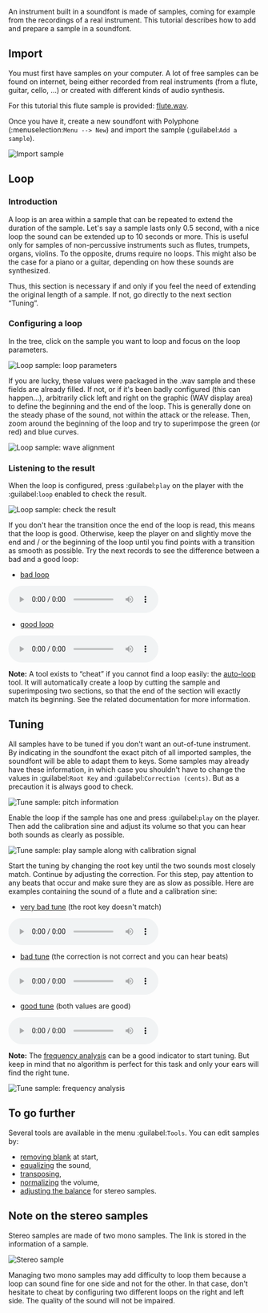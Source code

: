 An instrument built in a soundfont is made of samples, coming for example from the recordings of a real instrument.
This tutorial describes how to add and prepare a sample in a soundfont.


## Import


You must first have samples on your computer.
A lot of free samples can be found on internet, being either recorded from real instruments (from a flute, guitar, cello, …) or created with different kinds of audio synthesis.

For this tutorial this flute sample is provided: <a href="files/flute.wav" download>flute.wav</a>.

Once you have it, create a new soundfont with Polyphone (:menuselection:`Menu --> New`) and import the sample (:guilabel:`Add a sample`).


![Import sample](images/import-sample.png "Import sample")


## Loop


### Introduction


A loop is an area within a sample that can be repeated to extend the duration of the sample.
Let's say a sample lasts only 0.5 second, with a nice loop the sound can be extended up to 10 seconds or more.
This is useful only for samples of non-percussive instruments such as flutes, trumpets, organs, violins.
To the opposite, drums require no loops.
This might also be the case for a piano or a guitar, depending on how these sounds are synthesized.

Thus, this section is necessary if and only if you feel the need of extending the original length of a sample.
If not, go directly to the next section “Tuning”.


### Configuring a loop


In the tree, click on the sample you want to loop and focus on the loop parameters.


![Loop sample: loop parameters](images/loop-sample-1.png "Loop sample: loop parameters")


If you are lucky, these values were packaged in the .wav sample and these fields are already filled.
If not, or if it's been badly configured (this can happen…), arbitrarily click left and right on the graphic (WAV display area) to define the beginning and the end of the loop.
This is generally done on the steady phase of the sound, not within the attack or the release.
Then, zoom around the beginning of the loop and try to superimpose the green (or red) and blue curves.


![Loop sample: wave alignment](images/loop-sample-2.png "Loop sample: wave alignment")


### Listening to the result


When the loop is configured, press :guilabel:`play` on the player with the :guilabel:`loop` enabled to check the result.


![Loop sample: check the result](images/loop-sample-3.png "Loop sample: check the result")


If you don't hear the transition once the end of the loop is read, this means that the loop is good.
Otherwise, keep the player on and slightly move the end and / or the beginning of the loop until you find points with a transition as smooth as possible.
Try the next records to see the difference between a bad and a good loop:

* <a href="files/bad-loop.mp3" download>bad loop</a>

![](files/bad-loop.mp3)

* <a href="files/good-loop.mp3" download>good loop</a>

![](files/good-loop.mp3)


**Note:** A tool exists to “cheat” if you cannot find a loop easily: the [auto-loop](manual/soundfont-editor/tools/sample-tools.md#doc_autoloop) tool.
It will automatically create a loop by cutting the sample and superimposing two sections, so that the end of the section will exactly match its beginning.
See the related documentation for more information.


## Tuning


All samples have to be tuned if you don't want an out-of-tune instrument.
By indicating in the soundfont the exact pitch of all imported samples, the soundfont will be able to adapt them to keys.
Some samples may already have these information, in which case you shouldn't have to change the values in :guilabel:`Root Key` and :guilabel:`Correction (cents)`.
But as a precaution it is always good to check.


![Tune sample: pitch information](images/tune-sample-1.png "Tune sample: pitch information")


Enable the loop if the sample has one and press :guilabel:`play` on the player.
Then add the calibration sine and adjust its volume so that you can hear both sounds as clearly as possible.


![Tune sample: play sample along with calibration signal](images/tune-sample-2.png "Tune sample: play sample along with calibration signal")


Start the tuning by changing the root key until the two sounds most closely match.
Continue by adjusting the correction.
For this step, pay attention to any beats that occur and make sure they are as slow as possible.
Here are examples containing the sound of a flute and a calibration sine:

* <a href="files/very-bad-tune.mp3" download>very bad tune</a> (the root key doesn't match)

![](files/very-bad-tune.mp3)

* <a href="files/bad-tune.mp3" download>bad tune</a> (the correction is not correct and you can hear beats)

![](files/bad-tune.mp3)

* <a href="files/good-tune.mp3" download>good tune</a> (both values are good)

![](files/good-tune.mp3)


**Note:** The [frequency analysis](manual/soundfont-editor/editing-pages/sample-editor.md#doc_fred) can be a good indicator to start tuning. But keep in mind that no algorithm is perfect for this task and only your ears will find the right tune.


![Tune sample: frequency analysis](images/tune-sample-3.png "Tune sample: frequency analysis")


## To go further


Several tools are available in the menu :guilabel:`Tools`.
You can edit samples by:

* [removing blank](manual/soundfont-editor/tools/sample-tools.md#doc_removeblank) at start,
* [equalizing](manual/soundfont-editor/editing-pages/sample-editor#doc_eq) the sound,
* [transposing](manual/soundfont-editor/tools/sample-tools.md#doc_transpose),
* [normalizing](manual/soundfont-editor/tools/sample-tools.md#doc_volume) the volume,
* [adjusting the balance](manual/soundfont-editor/tools/sample-tools.md#doc_balance) for stereo samples.


## Note on the stereo samples


Stereo samples are made of two mono samples.
The link is stored in the information of a sample.


![Stereo sample](images/stereo-sample.png "Stereo sample")


Managing two mono samples may add difficulty to loop them because a loop can sound fine for one side and not for the other.
In that case, don't hesitate to cheat by configuring two different loops on the right and left side.
The quality of the sound will not be impaired.
